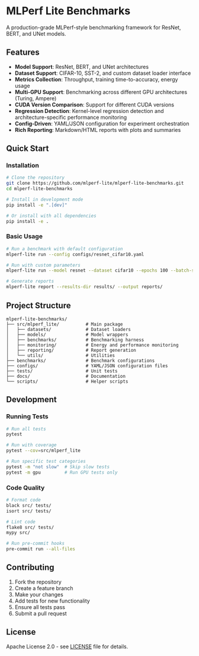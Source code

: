 # MLPerf Lite Benchmarks

A production-grade MLPerf-style benchmarking framework for ResNet, BERT, and UNet models.

## Features

- **Model Support**: ResNet, BERT, and UNet architectures
- **Dataset Support**: CIFAR-10, SST-2, and custom dataset loader interface
- **Metrics Collection**: Throughput, training time-to-accuracy, energy usage
- **Multi-GPU Support**: Benchmarking across different GPU architectures (Turing, Ampere)
- **CUDA Version Comparison**: Support for different CUDA versions
- **Regression Detection**: Kernel-level regression detection and architecture-specific performance monitoring
- **Config-Driven**: YAML/JSON configuration for experiment orchestration
- **Rich Reporting**: Markdown/HTML reports with plots and summaries

## Quick Start

### Installation

```bash
# Clone the repository
git clone https://github.com/mlperf-lite/mlperf-lite-benchmarks.git
cd mlperf-lite-benchmarks

# Install in development mode
pip install -e ".[dev]"

# Or install with all dependencies
pip install -e .
```

### Basic Usage

```bash
# Run a benchmark with default configuration
mlperf-lite run --config configs/resnet_cifar10.yaml

# Run with custom parameters
mlperf-lite run --model resnet --dataset cifar10 --epochs 100 --batch-size 128

# Generate reports
mlperf-lite report --results-dir results/ --output reports/
```

## Project Structure

```
mlperf-lite-benchmarks/
├── src/mlperf_lite/          # Main package
│   ├── datasets/             # Dataset loaders
│   ├── models/               # Model wrappers
│   ├── benchmarks/           # Benchmarking harness
│   ├── monitoring/           # Energy and performance monitoring
│   ├── reporting/            # Report generation
│   └── utils/                # Utilities
├── benchmarks/               # Benchmark configurations
├── configs/                  # YAML/JSON configuration files
├── tests/                    # Unit tests
├── docs/                     # Documentation
└── scripts/                  # Helper scripts
```

## Development

### Running Tests

```bash
# Run all tests
pytest

# Run with coverage
pytest --cov=src/mlperf_lite

# Run specific test categories
pytest -m "not slow"  # Skip slow tests
pytest -m gpu         # Run GPU tests only
```

### Code Quality

```bash
# Format code
black src/ tests/
isort src/ tests/

# Lint code
flake8 src/ tests/
mypy src/

# Run pre-commit hooks
pre-commit run --all-files
```

## Contributing

1. Fork the repository
2. Create a feature branch
3. Make your changes
4. Add tests for new functionality
5. Ensure all tests pass
6. Submit a pull request

## License

Apache License 2.0 - see [LICENSE](LICENSE) file for details.
